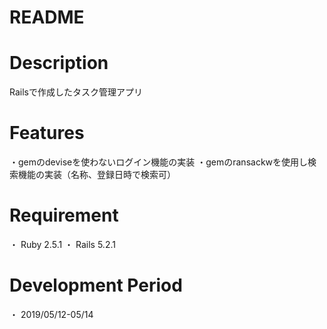 # README

# Description
Railsで作成したタスク管理アプリ

# Features
・gemのdeviseを使わないログイン機能の実装
・gemのransackwを使用し検索機能の実装（名称、登録日時で検索可）

# Requirement
・ Ruby 2.5.1
・ Rails 5.2.1

# Development Period
・ 2019/05/12-05/14
